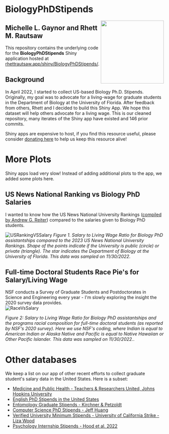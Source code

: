 # BiologyPhDStipends
<img align="right" src="BiologyPhDStipends.svg" width=200>   

## Michelle L. Gaynor and Rhett M. Rautsaw     

This repository contains the underlying code for the **BiologyPhDStipends** Shiny application hosted at [rhettrautsaw.app/shiny/BiologyPhDStipends/](https://rhettrautsaw.app/shiny/BiologyPhDStipends/).   

## Background 

In April 2022, I started to collect US-based Biology Ph.D. Stipends. Originally, my goal was to advocate for a living-wage for graduate students in the Department of Biology at the University of Florida. After feedback from others, Rhett and I decided to build this Shiny App. We hope this dataset will help others advocate for a living wage. This is our cleaned repository, many iterates of the Shiny app have existed and 146 prior commits. 

Shiny apps are expensive to host, if you find this resource useful, please consider [donating here](https://givebutter.com/C2gRUO) to help us keep this resource alive! 


# More Plots
Shiny apps load very slow! Instead of adding additional plots to the app, we added some plots here.   

## US News National Ranking vs Biology PhD Salaries   
I wanted to know how the US News National University Rankings ([compiled by Andrew G. Reiter](https://andyreiter.com/datasets/)) compared to the salaries given to Biology PhD students. 

![USRankingVSSalary](https://user-images.githubusercontent.com/29489651/205192147-fe1de5b5-c904-4a6c-8291-23ef8cfa8285.jpg)
*Figure 1. Salary to Living Wage Ratio for Biology PhD assistantships compared to the 2023 US News National University Rankings. Shape of the points indicate if the University is public (circle) or private (triangle). The star indicates the Department of Biology at the University of Florida. This data was sampled on 11/30/2022.*

## Full-time Doctoral Students Race Pie's for Salary/Living Wage
NSF conducts a Survey of Graduate Students and Postdoctorates in Science and Engineering every year - I'm slowly exploring the insight the 2020 survey data provides.   
![RaceVsSalary](https://user-images.githubusercontent.com/29489651/205301371-3f0856ca-07d7-424f-9728-6ac2b57b4a2f.jpg)

*Figure 2: Salary to Living Wage Ratio for Biology PhD assistantships and the programs racial composition for full-time doctoral students (as reported by NSF's 2020 survey). Here we use NSF's coding, where Indian is equal to American Indian or Alaska Native and Pacific is equal to Native Hawaiian or Other Pacific Islander. This data was sampled on 11/30/2022.*.  


# Other databases 

We keep a list on our app of other recent efforts to collect graduate student's salary data in the United States. Here is a subset:   

  - [Medicine and Public Health - Teachers & Researchers United, Johns Hopkins University](https://docs.google.com/presentation/d/1U1WSWlAC-HUlfmuRHNRiFyJdRK3cgmcOKJS9N31YacE/edit)
  - [English PhD Stipends in the United States](https://profession.mla.org/english-phd-stipends-in-the-united-states-statistical-report/)  
  - [Entomology Graduate Stipends - Kirchner & Petzoldt](https://doi.org/10.1093/ae/tmac018)
  - [Computer Science PhD Stipends - Jeff Huang](https://jeffhuang.com/computer-science-open-data/#:~:text=awards%20collection.-,Verified%20Computer%20Science%20Ph.D.%20Stipends,-Computer%20Science%20Stipends) 
  - [Verified University Minimum Stipends - University of California Strike - Liza Wood](https://liza-wood.github.io/uc-strikevote-opinion.html)    
  - [Psychology Internship Stipends - Hood et al. 2022](https://psyarxiv.com/rm3bk)
  
